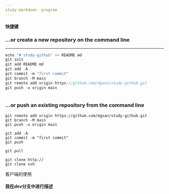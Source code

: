 ```yaml
---
study markdown  program
---
```




#### 快捷键

### …or create a new repository on the command line

---

```c
echo "# study-github" >> README.md
git init
git add README.md
git add -A
git commit -m "first commit"
git branch -M main
git remote add origin https://github.com/dgxan/study-github.git
git push -u origin main
                
```

### …or push an existing repository from the command line

```
git remote add origin https://github.com/dgxan/study-github.git
git branch -M main
git push -u origin main
```



```
git add -A
git commit -m "first commit"
git push 
```
```
git pull
```
```
git clone http://
git clone ssh
```
客户端的使用

#### 我在*dev*分支中进行描述